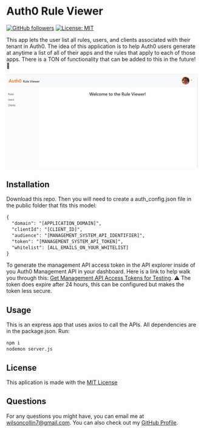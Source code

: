 # Auth0 Rule Viewer 
  [![GitHub followers](https://img.shields.io/github/followers/wilsoncollin7.svg?style=social&label=Follow&maxAge=2592000)](https://github.com/wilsoncollin7?tab=followers) [![License: MIT](https://img.shields.io/badge/License-MIT-yellow.svg)](https://opensource.org/licenses/MIT)

  This app lets the user list all rules, users, and clients associated with their tenant in Auth0. The idea of this application is to help Auth0 users generate at anytime a list of all of their apps and the rules that apply to each of those apps. There is a TON of functionality that can be added to this in the future! :rocket:

  <img src="./public/assets/images/page.JPG">

  ## Installation

  Download this repo. Then you will need to create a auth_config.json file in the public folder that fits this model:

  ```
  {
    "domain": "[APPLICATION_DOMAIN]",
    "clientId": "[CLIENT_ID]",
    "audience": "[MANAGEMENT_SYSTEM_API_IDENTIFIER]",
    "token": "[MANAGEMENT_SYSTEM_API_TOKEN]",
    "whitelist": [ALL_EMAILS_ON_YOUR_WHITELIST]
  }
  ```
  To generate the management API access token in the API explorer inside of you Auth0 Management API in your dashboard. Here is a link to help walk you through this: [Get Management API Access Tokens for Testing](https://auth0.com/docs/tokens/management-api-access-tokens/get-management-api-access-tokens-for-testing).
  :warning: The token does expire after 24 hours, this can be configured but makes the token less secure.

  ## Usage

  This is an express app that uses axios to call the APIs. All dependencies are in the package.json. Run:
  
  ```
  npm i
  nodemon server.js
  ```

  ## License

  This aplication is made with the [MIT License](https://opensource.org/licenses/MIT)

  ## Questions

  For any questions you might have, you can email me at wilsoncollin7@gmail.com. You can also check out my [GitHub Profile](https://github.com/wilsoncollin7).

